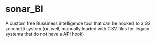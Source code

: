 # sonar_BI
A custom free Bussiness intelligence tool that can be hooked to a G2 zucchetti system (or, well, manually loaded with CSV files for legacy systems that do not have a API hook)
